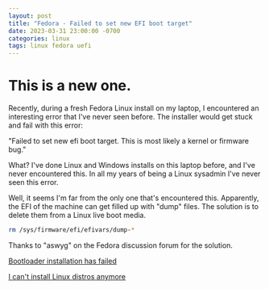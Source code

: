 ```yaml
---
layout: post
title: "Fedora - Failed to set new EFI boot target"
date: 2023-03-31 23:00:00 -0700
categories: linux
tags: linux fedora uefi
---
```


# This is a new one.

Recently, during a fresh Fedora Linux install on my laptop, I encountered an interesting error that I've never seen before. The installer would get stuck and fail with this error:

"Failed to set new efi boot target. This is most likely a kernel or firmware bug."

What? I've done Linux and Windows installs on this laptop before, and I've never encountered this. In all my years of being a Linux sysadmin I've never seen this error.

Well, it seems I'm far from the only one that's encountered this. Apparently, the EFI of the machine can get filled up with "dump" files. The solution is to delete them from a Linux live boot media.

```bash
rm /sys/firmware/efi/efivars/dump-*
```

Thanks to "aswyg" on the Fedora discussion forum for the solution.

[Bootloader installation has failed](https://discussion.fedoraproject.org/t/bootloader-installation-has-failed-failed-to-set-new-efi-boot-target-this-is-most-likely-a-kernel-or-firmware-bug/75630/6)

[I can't install Linux distros anymore](https://www.reddit.com/r/linuxquestions/comments/oyo7fe/i_cant_install_linux_distros_any_more/)
